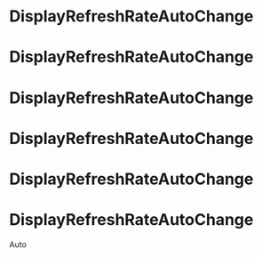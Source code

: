 # DisplayRefreshRateAutoChange
# DisplayRefreshRateAutoChange
# DisplayRefreshRateAutoChange
# DisplayRefreshRateAutoChange
# DisplayRefreshRateAutoChange
# DisplayRefreshRateAutoChange
A u t o  
 